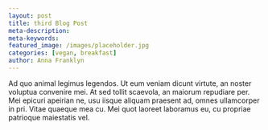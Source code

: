 ```yaml
---
layout: post
title: third Blog Post
meta-description:
meta-keywords:
featured_image: /images/placeholder.jpg
categories: [vegan, breakfast]
author: Anna Franklyn
---
```


Ad quo animal legimus legendos. Ut eum veniam dicunt virtute, an noster voluptua convenire mei. At sed tollit scaevola, an maiorum repudiare per. Mei epicuri apeirian ne, usu iisque aliquam praesent ad, omnes ullamcorper in pri. Vitae quaeque mea cu. Mei quot laoreet laboramus eu, cu propriae patrioque maiestatis vel.
